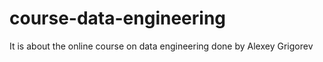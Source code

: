 # course-data-engineering
It is about the online course on data engineering done by Alexey Grigorev
